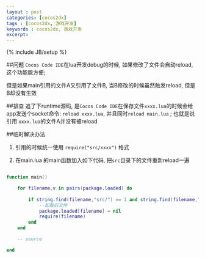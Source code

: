 ```yaml
---
layout : post
categories: [cocos2dx]
tags : [cocos2dx, 游戏开发]
keywords : cocos2dx, 游戏开发
excerpt: 
---
```

{% include JB/setup %}

##问题
`Cocos Code IDE`在lua开发debug的时候, 如果修改了文件会自动reload, 这个功能能方便;

但是如果main引用的文件A又引用了文件B, 当B修改的时候虽然触发reload, 但是B却没有生效

##排查
追了下runtime源码, 是`Cocos Code IDE`在保存文件`xxxx.lua`的时候会给app发送个socket命令: `reload xxxx.lua`, 并且同时`reload main.lua` ; 也就是说 引用 `xxxx.lua`的文件A并没有被reload

##临时解决办法
1. 引用的时候统一使用 `require("src/xxxx")` 格式

2. 在main.lua 的main函数加入如下代码, 把`src`目录下的文件重新reload一遍

```lua

function main()

    for filename,v in pairs(package.loaded) do
        
        if string.find(filename,"src/") == 1 and string.find(filename,"src/main") ~= 1 then
            --卸载旧文件
            package.loaded[filename] = nil
            require(filename)
        end
    end

    -- source

end
```